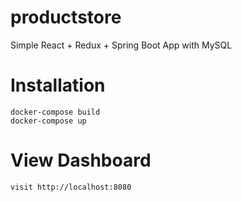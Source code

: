 # productstore
Simple React + Redux + Spring Boot App with MySQL

# Installation

```
docker-compose build
docker-compose up
```
# View Dashboard
```
visit http://localhost:8080
```

